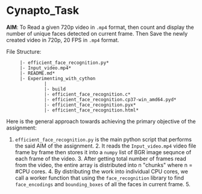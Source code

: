 # Cynapto_Task

**AIM**: To Read a given 720p video in `.mp4` format, then count and display the number of unique faces detected on current frame. Then Save the newly created 
         video in 720p, 20 FPS in `.mp4` format.
         
File Structure:

         |- efficient_face_recognition.py*
         |- Input_video.mp4*
         |- README.md*
         |- Experimenting_with_cython 
                  |
                  |- build
                  |- efficient_face_recognition.c*
                  |- efficient_face_recognition.cp37-win_amd64.pyd*
                  |- efficient_face_recognition.pyx*
                  |- efficient_face_recognition.html*

Here is the general approach towards achieving the primary objective of the assignment:

1. `efficient_face_recognition.py` is the main python script that performs the said AIM of the assignment. 
         2. It reads the `Input_video.mp4` video file frame by frame then stores it into a `numpy` list of BGR image sequnce of each frame of the video.
         3. After getting total number of frames read from the video, the entire array is distributed into n "chunks" where n = #CPU cores.
         4. By distributing the work into individual CPU cores, we call a worker function that using the `face_recognition` library to find `face_encodings` and `bounding_boxes`            of all the faces in current frame.
         5.

